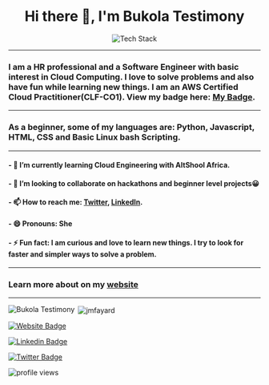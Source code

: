 <h1 align="center">Hi there 👋, I'm Bukola Testimony</h1>

<p align="center"><img src="https://skillicons.dev/icons?i=github,git,aws,html,css,javascript,python,linux,vscode" alt="Tech Stack" /> </p>

----------------------------------

<h3 align="left">I am a HR professional and a Software Engineer with basic interest in Cloud Computing. I love to solve problems and also have fun while learning new things. I am an AWS Certified Cloud Practitioner(CLF-CO1). View my badge here: 
 <a href="https://www.credly.com/badges/40c68c84-ef41-4b91-be39-2cd9b8d06391/email">My Badge</a>. </h3>
 
 
 --------------
 
 
 ### As a beginner, some of my languages are: Python, Javascript, HTML, CSS and Basic Linux bash Scripting.
 
  --------------
  

#### - 🌱 I’m currently learning Cloud Engineering with AltShool Africa.
#### - 👯 I’m looking to collaborate on hackathons and beginner level projects😀
#### - 📫 How to reach me: <a href="https://twitter.com/BukolaTestimony">Twitter</a>,  <a href="https://www.linkedin.com/in/bukola-testimony-58277b97/">LinkedIn</a>.   
#### - 😄 Pronouns: She
#### - ⚡ Fun fact: I am curious and love to learn new things. I try to look for faster and simpler ways to solve a problem.

 --------------
 
 ### Learn more about on my [website](https://bukola-testimony.github.io/My-Portfolio-website/)
 
 --------------
 
 <p><img align="left" src="https://github-readme-stats.vercel.app/api/top-langs?username=Bukola-Testimony&show_icons=true&locale=en&layout=compact" alt="Bukola Testimony" /></p>
 
 
 <p>&nbsp;<img align="center" src="https://github-readme-stats.vercel.app/api?username=Bukola-Testimony&show_icons=true&locale=en" alt="jmfayard" /></p>
 
[![Website Badge](https://img.shields.io/badge/-Portfolio-3B7EBF?style=for-the-badge&logo=Google-Chrome&logoColor=white&link=https://bukola-testimony.github.io/My-Portfolio-website/)](https://bukola-testimony.github.io/My-Portfolio-website/) 

 [![Linkedin Badge](https://img.shields.io/badge/-LinkedIn-3B7EBF?style=for-the-badge&logo=Linkedin&logoColor=white&link=https://www.linkedin.com/in/bukola-testimony-58277b97/)](https://www.linkedin.com/in/bukola-testimony-58277b97/)
 
 [![Twitter Badge](https://img.shields.io/badge/-@BukolaTestimony-3B7EBF?style=for-the-badge&logo=twitter&logoColor=white&link=https://twitter.com/BukolaTestimony)](https://twitter.com/BukolaTestimony)



<img src="https://gpvc.arturio.dev/Bukola-Testimony" alt="profile views">
